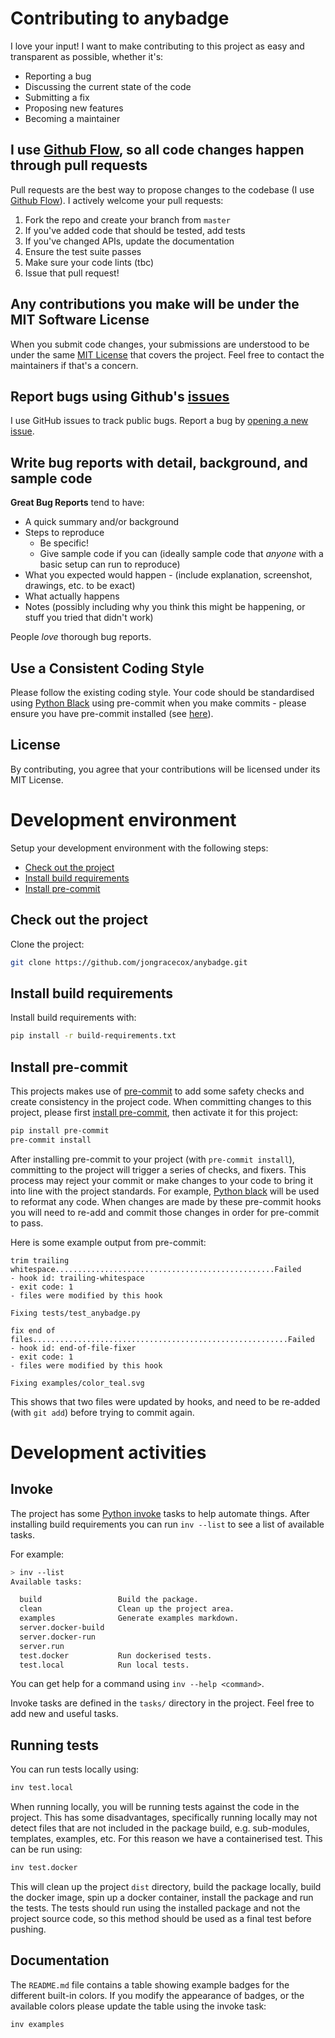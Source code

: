 # Contributing to anybadge

I love your input! I want to make contributing to this project as easy and transparent as possible, whether it's:

- Reporting a bug
- Discussing the current state of the code
- Submitting a fix
- Proposing new features
- Becoming a maintainer

## I use [Github Flow](https://docs.github.com/en/get-started/quickstart/github-flow), so all code changes happen through pull requests

Pull requests are the best way to propose changes to the codebase (I use
[Github Flow](https://docs.github.com/en/get-started/quickstart/github-flow)). I actively welcome your pull requests:

1. Fork the repo and create your branch from `master`
2. If you've added code that should be tested, add tests
3. If you've changed APIs, update the documentation
4. Ensure the test suite passes
5. Make sure your code lints (tbc)
6. Issue that pull request!

## Any contributions you make will be under the MIT Software License

When you submit code changes, your submissions are understood to be under the same
[MIT License](http://choosealicense.com/licenses/mit/) that covers the project. Feel free to contact the maintainers
if that's a concern.

## Report bugs using Github's [issues](https://github.com/jongracecox/anybadge/issues)

I use GitHub issues to track public bugs. Report a bug by
[opening a new issue](https://github.com/jongracecox/anybadge/issues/new/choose).

## Write bug reports with detail, background, and sample code

**Great Bug Reports** tend to have:

- A quick summary and/or background
- Steps to reproduce
  - Be specific!
  - Give sample code if you can (ideally sample code that *anyone* with a basic setup can run to reproduce)
- What you expected would happen - (include explanation, screenshot, drawings, etc. to be exact)
- What actually happens
- Notes (possibly including why you think this might be happening, or stuff you tried that didn't work)

People *love* thorough bug reports.

## Use a Consistent Coding Style

Please follow the existing coding style. Your code should be standardised using
[Python Black](https://github.com/psf/black) using pre-commit when you make commits - please ensure you have
pre-commit installed (see [here](#install-pre-commit)).

## License

By contributing, you agree that your contributions will be licensed under its MIT License.

# Development environment

Setup your development environment with the following steps:

- [Check out the project](#check-out-the-project)
- [Install build requirements](#install-build-requirements)
- [Install pre-commit](#install-pre-commit)

## Check out the project

Clone the project:

```bash
git clone https://github.com/jongracecox/anybadge.git
```

## Install build requirements

Install build requirements with:

```bash
pip install -r build-requirements.txt
```

## Install pre-commit

This projects makes use of [pre-commit](https://pre-commit.com) to add some safety checks and create consistency
in the project code. When committing changes to this project, please first [install pre-commit](https://pre-commit.com/#install),
then activate it for this project:

```bash
pip install pre-commit
pre-commit install
```

After installing pre-commit to your project (with `pre-commit install`), committing to the project will trigger a series
of checks, and fixers. This process may reject your commit or make changes to your code to bring it into line with the
project standards. For example, [Python black](https://github.com/psf/black) will be used to reformat any code. When
changes are made by these pre-commit hooks you will need to re-add and commit those changes in order for pre-commit to
pass.

Here is some example output from pre-commit:

```
trim trailing whitespace.................................................Failed
- hook id: trailing-whitespace
- exit code: 1
- files were modified by this hook

Fixing tests/test_anybadge.py

fix end of files.........................................................Failed
- hook id: end-of-file-fixer
- exit code: 1
- files were modified by this hook

Fixing examples/color_teal.svg
```

This shows that two files were updated by hooks, and need to be re-added (with `git add`) before trying to commit again.

# Development activities

## Invoke

The project has some [Python invoke](https://www.pyinvoke.org/) tasks to help automate things. After installing
build requirements you can run `inv --list` to see a list of available tasks.

For example:

```bash
> inv --list
Available tasks:

  build                 Build the package.
  clean                 Clean up the project area.
  examples              Generate examples markdown.
  server.docker-build
  server.docker-run
  server.run
  test.docker           Run dockerised tests.
  test.local            Run local tests.
```

You can get help for a command using `inv --help <command>`.

Invoke tasks are defined in the `tasks/` directory in the project. Feel free to add new and useful tasks.

## Running tests

You can run tests locally using:

```bash
inv test.local
```

When running locally, you will be running tests against the code in the project. This has some disadvantages,
specifically running locally may not detect files that are not included in the package build, e.g. sub-modules,
templates, examples, etc. For this reason we have a containerised test. This can be run using:

```bash
inv test.docker
```

This will clean up the project `dist` directory, build the package locally, build the docker image,
spin up a docker container, install the package and run the tests. The tests should run using the installed
package and not the project source code, so this method should be used as a final test before pushing.

## Documentation

The `README.md` file contains a table showing example badges for the different built-in colors. If you modify the
appearance of badges, or the available colors please update the table using the invoke task:

```bash
inv examples
```
